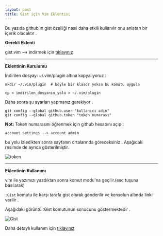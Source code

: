 ```yaml
---
layout: post
title: Gist için Vim Eklentisi
---
```


Bu yazıda github'ın gist özelliği nasıl daha etkili kullanılır onu anlatan bir içerik olacaktır .

**Gerekli Eklenti**

gist.vim  --> indirmek için [tıklayınız](http://www.vim.org/scripts/download_script.php?src_id=14204)

---

**Eklentinin Kurulumu**

İndirilen dosyayı ~/.vim/plugin altına kopyalıyoruz :

    mkdir ~/.vim/plugin  # böyle bir klasor yoksa bu komutu uygula

    cp < indirilen_dosyanın_yolu > ~/.vim/plugin

Daha sonra şu ayarları yapmanız gerekiyor .

    git config --global github.user "kullanıcı adın"
    git config --global github.token "token numarası"

**Not:** Token numarasını öğrenmek için github hesabını açıp :

    account settings --> account admin

bu yolu izledikten sonra sayfanın ortalarında göreceksiniz . Aşağıdaki resimde de ayrıca gösterilmiştir.

![token](http://a.imagehost.org/0084/gist-vim1.png)

---

**Eklentinin Kullanımı**

vim ile yazımızı yazdıktan sonra komut modu'na geçilir.(esc tuşuna basılarak)

`:Gist` komutu ile karşı tarafa gist olarak gönderilir ve konsolun altında linki verilir .

Aşağıdaki görüntü :Gist komutunun sonucunu göstermektedir .

![Gist](http://a.imagehost.org/0101/gist-vim2.png)

Daha detaylı kullanım için [tıklayınız](http://www.vim.org/scripts/script.php?script_id=2423)


